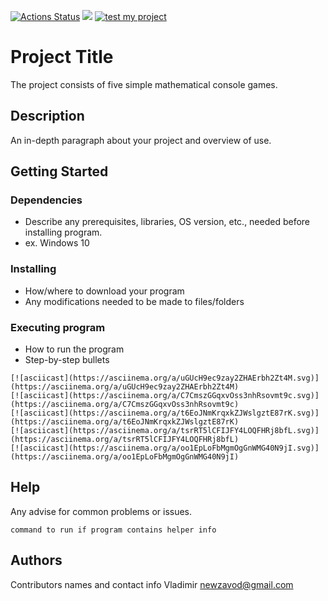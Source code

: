 [![Actions Status](https://github.com/newzavod/frontend-project-lvl1/workflows/hexlet-check/badge.svg)](https://github.com/newzavod/frontend-project-lvl1/actions)
<a href="https://codeclimate.com/github/codeclimate/codeclimate/maintainability"><img src="https://api.codeclimate.com/v1/badges/a99a88d28ad37a79dbf6/maintainability" /></a>
[![test my project](https://github.com/newzavod/frontend-project-lvl1/actions/workflows/nodejs.yml/badge.svg)](https://github.com/newzavod/frontend-project-lvl1/actions/workflows/nodejs.yml)

# Project Title

The project consists of five simple mathematical console games.

## Description

An in-depth paragraph about your project and overview of use.

## Getting Started

### Dependencies

* Describe any prerequisites, libraries, OS version, etc., needed before installing program.
* ex. Windows 10

### Installing

* How/where to download your program
* Any modifications needed to be made to files/folders

### Executing program

* How to run the program
* Step-by-step bullets
```
[![asciicast](https://asciinema.org/a/uGUcH9ec9zay2ZHAErbh2Zt4M.svg)](https://asciinema.org/a/uGUcH9ec9zay2ZHAErbh2Zt4M)
[![asciicast](https://asciinema.org/a/C7CmszGGqxvOss3nhRsovmt9c.svg)](https://asciinema.org/a/C7CmszGGqxvOss3nhRsovmt9c)
[![asciicast](https://asciinema.org/a/t6EoJNmKrqxkZJWslgztE87rK.svg)](https://asciinema.org/a/t6EoJNmKrqxkZJWslgztE87rK)
[![asciicast](https://asciinema.org/a/tsrRT5lCFIJFY4LOQFHRj8bfL.svg)](https://asciinema.org/a/tsrRT5lCFIJFY4LOQFHRj8bfL)
[![asciicast](https://asciinema.org/a/oo1EpLoFbMgmOgGnWMG40N9jI.svg)](https://asciinema.org/a/oo1EpLoFbMgmOgGnWMG40N9jI)

```

## Help

Any advise for common problems or issues.
```
command to run if program contains helper info
```

## Authors

Contributors names and contact info
Vladimir
newzavod@gmail.com
